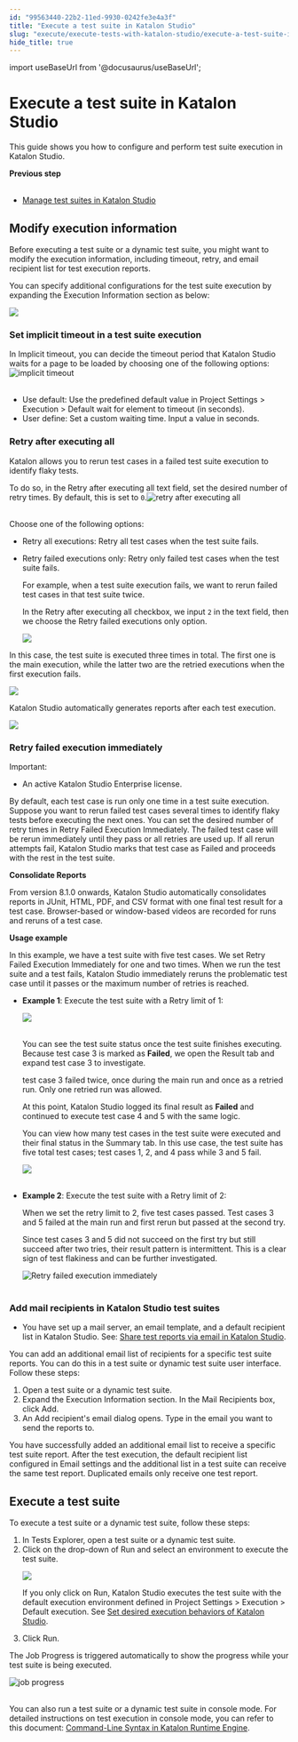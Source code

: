 ```yaml
---
id: "99563440-22b2-11ed-9930-0242fe3e4a3f"
title: "Execute a test suite in Katalon Studio"
slug: "execute/execute-tests-with-katalon-studio/execute-a-test-suite-in-katalon-studio"
hide_title: true
---
```

import useBaseUrl from '@docusaurus/useBaseUrl';


# <a id="concept-5022" class="anchor_top_offset"/><a id="ariaid-title1" class="anchor_top_offset"/>Execute a test suite in <span xmlns="http://www.w3.org/1999/xhtml" className="ph">Katalon Studio</span> 

<p xmlns="http://www.w3.org/1999/xhtml" className="p">This guide shows you how to configure and perform test suite execution in <span className="ph">Katalon Studio</span>.</p> 
<nav xmlns="http://www.w3.org/1999/xhtml" role="navigation" className="related-links"><div className="linklist"><strong>Previous step</strong><br /><br /><ul className="linklist"><li className="linklist"><a className="link" href="/organize/manage-tests/test-suite/manage-test-suites-in-katalon-studio">Manage test suites in Katalon Studio</a></li></ul></div></nav> 

## <a id="id_2" class="anchor_top_offset"/>Modify execution information

<p xmlns="http://www.w3.org/1999/xhtml" className="shortdesc">Before executing a test suite or a dynamic test suite, you might want to modify the execution information, including timeout, retry, and email recipient list for test execution reports.</p> 
<p xmlns="http://www.w3.org/1999/xhtml" className="p">You can specify additional configurations for the test suite execution by expanding the <span className="ph uicontrol">Execution Information</span> section as below:</p> 
<p xmlns="http://www.w3.org/1999/xhtml" className="p"><img className="image" width={700} src={useBaseUrl("/be4e4860-64ab-11ed-a602-0242cfbc79b5.png")} /></p> 

### <a id="concept-8095" class="anchor_top_offset"/>Set implicit timeout in a test suite execution

<p xmlns="http://www.w3.org/1999/xhtml" className="p">In <span className="ph uicontrol">Implicit timeout</span>, you can decide the timeout period that Katalon Studio waits for a page to be loaded by choosing one of the following options:<img className="image" src={useBaseUrl("https://github.com/katalon-studio/docs-images/raw/master/katalon-studio/docs/create-test-suite/implicit-timeout.png")} width={500} alt="implicit timeout" /><br /><br /></p> 
<div xmlns="http://www.w3.org/1999/xhtml" className="p"><ul className="ul"><li className="li"><span className="ph uicontrol">Use default</span>: Use the predefined default value in <span className="ph uicontrol">Project Settings</span> &gt; <span className="ph uicontrol">Execution</span> &gt; <span className="ph uicontrol">Default wait for element to timeout (in seconds)</span>.</li><li className="li"><span className="ph uicontrol">User define</span>: Set a custom waiting time. Input a value in seconds.</li></ul></div>

### <a id="concept-8352" class="anchor_top_offset"/>Retry after executing all

<p xmlns="http://www.w3.org/1999/xhtml" className="p">Katalon allows you to rerun test cases in a failed test suite execution to identify flaky tests.</p> 
<p xmlns="http://www.w3.org/1999/xhtml" className="p">To do so, in the <span className="ph uicontrol">Retry after executing all</span> text field, set the desired number of retry times. By default, this is set to <code className="ph codeph">0</code>.<img className="image" src={useBaseUrl("https://github.com/katalon-studio/docs-images/raw/master/katalon-studio/docs/dynamic-test-suite-ks/KS-DYNAMIC-Retry-options.png")} width={350} alt="retry after executing all" /><br /><br /></p> 
<div xmlns="http://www.w3.org/1999/xhtml" className="p">Choose one of the following options:<ul className="ul"><li className="li"><span className="ph uicontrol">Retry all executions</span>: Retry all test cases when the test suite fails.</li><li className="li">
      <p className="p"><span className="ph uicontrol">Retry failed executions only</span>: Retry only failed test cases when the test suite fails.</p>
      <p className="p">For example, when a test suite execution fails, we want to rerun failed test cases in that test suite twice.</p>
      <p className="p">In the <span className="ph uicontrol">Retry after executing all</span> checkbox, we input <code className="ph codeph">2</code> in the text field, then we choose the <span className="ph uicontrol">Retry failed executions only</span> option.</p><p className="p"><img className="image" width={350} src={useBaseUrl("/be3bd1d0-64ab-11ed-a602-0242cfbc79b5.png")} /></p>
    </li></ul></div>
<p xmlns="http://www.w3.org/1999/xhtml" className="p">In this case, the test suite is executed three times in total. The first one is the main execution, while the latter two are the retried executions when the first execution fails.</p> 
<p xmlns="http://www.w3.org/1999/xhtml" className="p"><img className="image" width={600} src={useBaseUrl("/be184440-64ab-11ed-a602-0242cfbc79b5.png")} /></p> 
<p xmlns="http://www.w3.org/1999/xhtml" className="p">Katalon Studio automatically generates reports after each test execution.</p> 
<p xmlns="http://www.w3.org/1999/xhtml" className="p"><img className="image" width={500} src={useBaseUrl("/bdfe0580-64ab-11ed-a602-0242cfbc79b5.png")} /></p> 

### <a id="concept-6469" class="anchor_top_offset"/>Retry failed execution immediately

<div xmlns="http://www.w3.org/1999/xhtml" className="note important note_important"><span className="note__title">Important:</span> 
  <ul className="ul"><li className="li">
      <p className="p">An active Katalon Studio Enterprise license.</p>
    </li></ul>
</div>
<p xmlns="http://www.w3.org/1999/xhtml" className="p">By default, each test case is run only one time in a test suite execution. Suppose you want to rerun failed test cases several times to identify flaky tests before executing the next ones. You can set the desired number of retry times in <span className="ph uicontrol">Retry Failed Execution Immediately</span>. The failed test case will be rerun immediately until they pass or all retries are used up. If all rerun attempts fail, Katalon Studio marks that test case as <span className="ph uicontrol">Failed</span> and proceeds with the rest in the test suite.</p> 
<p xmlns="http://www.w3.org/1999/xhtml" className="p"><strong className="ph b">Consolidate Reports</strong></p> 
<p xmlns="http://www.w3.org/1999/xhtml" className="p">From version 8.1.0 onwards, Katalon Studio automatically consolidates reports in JUnit, HTML, PDF, and CSV format with one final test result for a test case. Browser-based or window-based videos are recorded for runs and reruns of a test case.</p> 
<p xmlns="http://www.w3.org/1999/xhtml" className="p"><strong className="ph b">Usage example</strong></p> 
<p xmlns="http://www.w3.org/1999/xhtml" className="p">In this example, we have a test suite with five test cases. We set <span className="ph uicontrol">Retry Failed Execution Immediately</span> for one and two times. When we run the test suite and a test fails, Katalon Studio immediately reruns the problematic test case until it passes or the maximum number of retries is reached.</p> 
<ul xmlns="http://www.w3.org/1999/xhtml" className="ul"><li className="li">     <p className="p"> <strong className="ph b">Example 1</strong>: Execute the test suite with a Retry limit of 1:</p>     <p className="p"><img className="image" src={useBaseUrl("https://github.com/katalon-studio/docs-images/raw/master/katalon-studio/docs/create-test-suite/ts-with-5-tc-and-retry-fail-1.png")} width={500} /><br /><br /></p>     <p className="p">You can see the test suite status once the test suite finishes executing. Because test case 3 is marked as <strong className="ph b">Failed</strong>, we open the <span className="ph uicontrol">Result</span> tab and expand test case 3 to investigate.</p>     <p className="p">test case 3 failed twice, once during the main run and once as a retried run. Only one retried run was allowed.</p>     <p className="p">At this point, <span className="ph">Katalon Studio</span> logged its final result as <strong className="ph b">Failed</strong> and continued to execute test case 4 and 5 with the same logic.</p>     <p className="p">You can view how many test cases in the test suite were executed and their final status in the <span className="ph uicontrol">Summary</span> tab. In this use case, the test suite has five total test cases; test cases 1, 2, and 4 pass while 3 and 5 fail.</p>     <p className="p"><img className="image" src={useBaseUrl("https://github.com/katalon-studio/docs-images/raw/master/katalon-studio/docs/create-test-suite/retry-usage-example-result.png")} width={600} /><br /><br /></p>   </li><li className="li">     <p className="p"><strong className="ph b">Example 2</strong>: Execute the test suite with a Retry limit of 2:</p>     <p className="p">When we set the retry limit to 2, five test cases passed. Test cases 3 and 5 failed at the main run and first rerun but passed at the second try.</p>     <p className="p">Since test cases 3 and 5 did not succeed on the first try but still succeed after two tries, their result pattern is intermittent. This is a clear sign of test flakiness and can be further investigated.</p>     <p className="p"><img className="image" src={useBaseUrl("https://github.com/katalon-studio/docs-images/raw/master/katalon-studio/docs/create-test-suite/retry-2-times-result.png")} width={600} alt="Retry failed execution immediately" /><br /><br /></p>   </li></ul> 

### <a id="task-2165" class="anchor_top_offset"/>Add mail recipients in <span xmlns="http://www.w3.org/1999/xhtml" className="ph">Katalon Studio</span>  test suites

<div xmlns="http://www.w3.org/1999/xhtml" className="section prereq p"><ul className="ul"><li className="li"><p className="p">You have  set up a mail server, an email template, and a default recipient list in <span className="ph">Katalon Studio</span>. See: <a className="xref" href="/analyze/reports/manage-reports/share-test-reports-via-email-in-katalon-studio">Share test reports via email in <span className="ph">Katalon Studio</span></a>.</p></li></ul></div>
<section xmlns="http://www.w3.org/1999/xhtml" className="section context">You can add an additional email list of recipients for a specific test suite reports. You can do this in a test suite or dynamic test suite user interface. Follow these steps:</section> 
<ol xmlns="http://www.w3.org/1999/xhtml" className="ol steps"><li className="li step"><span className="ph cmd">Open a test suite or a dynamic test suite.</span></li><li className="li step"><span className="ph cmd">Expand the <span className="ph uicontrol">Execution Information</span> section. In the <span className="ph uicontrol">Mail Recipients</span> box, click <span className="ph uicontrol">Add</span>.</span></li><li className="li step"><span className="ph cmd">An <span className="ph uicontrol">Add recipient's email</span> dialog opens. Type in the email you want to send the reports to.</span></li></ol> 
<section xmlns="http://www.w3.org/1999/xhtml" className="section result">You have successfully added an additional email list to receive a specific test suite report. After the test execution, the default recipient list configured in <span className="ph uicontrol">Email settings</span> and the additional list in a test suite can receive the same test report. Duplicated emails only receive one test report.</section> 

## <a id="task-1705" class="anchor_top_offset"/>Execute a test suite

<section xmlns="http://www.w3.org/1999/xhtml" className="section context">To execute a test suite or a dynamic test suite, follow these steps:</section> 
<ol xmlns="http://www.w3.org/1999/xhtml" className="ol steps"><li className="li step stepexpand"><span className="ph cmd">In <span className="ph uicontrol">Tests Explorer</span>, open a test suite or a dynamic test suite.</span></li><li className="li step stepexpand"><span className="ph cmd">Click on the drop-down of <span className="ph uicontrol">Run</span> and select an environment to execute the test suite.</span><div className="itemgroup info">       <p className="p"><img className="image" width={250} src={useBaseUrl("/138e0150-3241-11ed-9930-0242fe3e4a3f.png")} /></p>       <p className="p">If you only click on <span className="ph uicontrol">Run</span>, Katalon Studio executes the test suite with the default execution environment defined in <span className="ph uicontrol">Project Settings</span> &gt; <span className="ph uicontrol">Execution</span> &gt; <span className="ph uicontrol">Default execution</span>. See <a className="xref" href="/create-tests/manage-projects/project-settings/set-desired-execution-behaviors-of-katalon-studio">Set desired execution behaviors of   <span className="ph">Katalon Studio</span></a>.</p>     </div></li><li className="li step stepexpand"><span className="ph cmd">Click <span className="ph uicontrol">Run</span>.</span></li></ol> 
<section xmlns="http://www.w3.org/1999/xhtml" className="section result">   <p className="p">The <span className="ph uicontrol">Job Progress</span> is triggered automatically to show the progress while your test suite is being executed.</p><img className="image" src={useBaseUrl("https://github.com/katalon-studio/docs-images/raw/master/katalon-studio/docs/create-test-suite/job-progress.png")} width={600} alt="job progress" /><br /><br />   <p className="p">You can also run a test suite or a dynamic test suite in console mode. For detailed instructions on test execution in console mode, you can refer to this document: <a className="xref" href="/execute/katalon-runtime-engine/command-line-syntax-in-katalon-runtime-engine">Command-Line Syntax in Katalon Runtime Engine</a>.</p> </section> 
